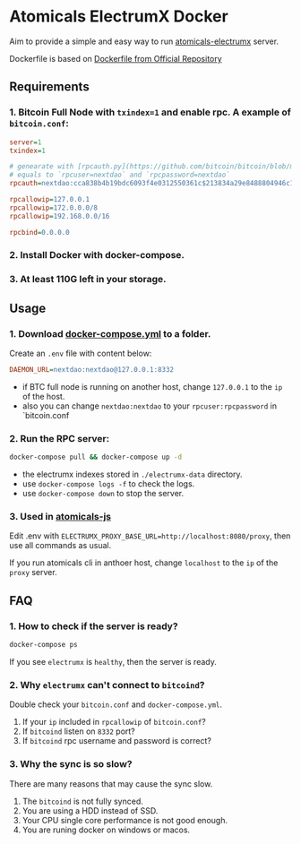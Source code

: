 # Atomicals ElectrumX Docker

Aim to provide a simple and easy way to run [atomicals-electrumx](https://github.com/atomicals/atomicals-electrumx) server.

Dockerfile is based on [Dockerfile from Official Repository](https://github.com/atomicals/atomicals-electrumx/blob/master/contrib/Dockerfile)

## Requirements

### 1. Bitcoin Full Node with `txindex=1` and enable rpc. A example of `bitcoin.conf`:

```ini
server=1
txindex=1

# genearate with [rpcauth.py](https://github.com/bitcoin/bitcoin/blob/master/share/rpcauth/rpcauth.py)
# equals to `rpcuser=nextdao` and `rpcpassword=nextdao`
rpcauth=nextdao:cca838b4b19bdc6093f4e0312550361c$213834a29e8488804946c196781059a7ee0ac2b48dbf896b4c6852060d9d83dd

rpcallowip=127.0.0.1
rpcallowip=172.0.0.0/8
rpcallowip=192.168.0.0/16

rpcbind=0.0.0.0
```
### 2. Install Docker with docker-compose.

### 3. At least **110G** left in your storage.

## Usage

### 1. Download [docker-compose.yml](https://github.com/Next-DAO/atomicals-electrumx-docker/raw/main/docker-compose.yml) to a folder.

Create an `.env` file with content below:

```ini
DAEMON_URL=nextdao:nextdao@127.0.0.1:8332
```

- if BTC full node is running on another host, change `127.0.0.1` to the `ip` of the host.
- also you can change `nextdao:nextdao` to your `rpcuser:rpcpassword` in `bitcoin.conf

### 2. Run the RPC server:

```bash
docker-compose pull && docker-compose up -d
```

- the electrumx indexes stored in `./electrumx-data` directory.
- use `docker-compose logs -f` to check the logs.
- use `docker-compose down` to stop the server.

### 3. Used in [atomicals-js](https://github.com/atomicals/atomicals-js)

Edit .env with `ELECTRUMX_PROXY_BASE_URL=http://localhost:8080/proxy`, then use all commands as usual.

If you run atomicals cli in anthoer host, change `localhost` to the `ip` of the `proxy` server.

## FAQ

### 1. How to check if the server is ready?

```bash
docker-compose ps
```

If you see `electrumx` is `healthy`, then the server is ready.

### 2. Why `electrumx` can't connect to `bitcoind`?

Double check your `bitcoin.conf` and `docker-compose.yml`.

1. If your `ip` included in `rpcallowip` of `bitcoin.conf`?
2. If `bitcoind` listen on `8332` port?
3. If `bitcoind` rpc username and password is correct?

### 3. Why the sync is so slow?

There are many reasons that may cause the sync slow.

1. The `bitcoind` is not fully synced.
2. You are using a HDD instead of SSD.
3. Your CPU single core performance is not good enough.
4. You are runing docker on windows or macos.